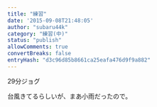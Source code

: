```yaml
---
title: "練習"
date: '2015-09-08T21:48:05'
author: "subaru44k"
category: "練習(中)"
status: "publish"
allowComments: true
convertBreaks: false
entryHash: "d3c96d85b8661ca25eafa476d9f9a882"
---
```

29分ジョグ

台風きてるらしいが、まあ小雨だったので。

